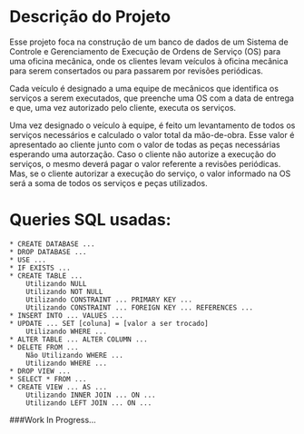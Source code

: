 # Descrição do Projeto


  Esse projeto foca na construção de um banco de dados de um Sistema de Controle e Gerenciamento de Execução de Ordens de Serviço (OS) para uma oficina mecânica,
onde os clientes levam veículos à oficina mecânica para serem consertados ou para passarem por revisões periódicas.

  Cada veículo é designado a uma equipe de mecânicos que identifica os serviços a serem executados,
que preenche uma OS com a data de entrega e que, uma vez autorizado pelo cliente, executa os serviços.

  Uma vez designado o veículo à equipe, é feito um levantamento de todos os serviços necessários e calculado o valor total da mão-de-obra.
Esse valor é apresentado ao cliente junto com o valor de todas as peças necessárias esperando uma autorzação.
Caso o cliente não autorize a execução do serviços, o mesmo deverá pagar o valor referente a revisões periódicas.
Mas, se o cliente autorizar a execução do serviço, o valor informado na OS será a soma de todos os serviços e peças utilizados.

# Queries SQL usadas:

	* CREATE DATABASE ...
	* DROP DATABASE ...
	* USE ...
	* IF EXISTS ...
	* CREATE TABLE ...
		Utilizando NULL
		Utilizando NOT NULL
		Utilizando CONSTRAINT ... PRIMARY KEY ...
		Utilizando CONSTRAINT ... FOREIGN KEY ... REFERENCES ...
	* INSERT INTO ... VALUES ...
	* UPDATE ... SET [coluna] = [valor a ser trocado]
		Utilizando WHERE ...
	* ALTER TABLE ... ALTER COLUMN ...
	* DELETE FROM ...
		Não Utilizando WHERE ...
		Utilizando WHERE ...
	* DROP VIEW ...
	* SELECT * FROM ...
	* CREATE VIEW ... AS ...
		Utilizando INNER JOIN ... ON ...
		Utilizando LEFT JOIN ... ON ...


###Work In Progress...

